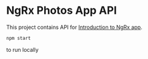 

# NgRx Photos App API

This project contains API for [Introduction to NgRx app](https://github.com/ktrz/introduction-to-ngrx).


```sh
npm start
```
to run locally
